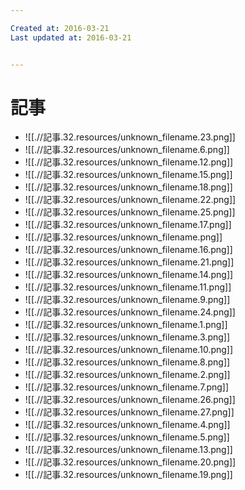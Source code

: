 ```yaml
---

Created at: 2016-03-21
Last updated at: 2016-03-21


---
```


# 記事


* ![[.//記事.32.resources/unknown_filename.23.png]]
* ![[.//記事.32.resources/unknown_filename.6.png]]
* ![[.//記事.32.resources/unknown_filename.12.png]]
* ![[.//記事.32.resources/unknown_filename.15.png]]
* ![[.//記事.32.resources/unknown_filename.18.png]]
* ![[.//記事.32.resources/unknown_filename.22.png]]
* ![[.//記事.32.resources/unknown_filename.25.png]]
* ![[.//記事.32.resources/unknown_filename.17.png]]
* ![[.//記事.32.resources/unknown_filename.png]]
* ![[.//記事.32.resources/unknown_filename.16.png]]
* ![[.//記事.32.resources/unknown_filename.21.png]]
* ![[.//記事.32.resources/unknown_filename.14.png]]
* ![[.//記事.32.resources/unknown_filename.11.png]]
* ![[.//記事.32.resources/unknown_filename.9.png]]
* ![[.//記事.32.resources/unknown_filename.24.png]]
* ![[.//記事.32.resources/unknown_filename.1.png]]
* ![[.//記事.32.resources/unknown_filename.3.png]]
* ![[.//記事.32.resources/unknown_filename.10.png]]
* ![[.//記事.32.resources/unknown_filename.8.png]]
* ![[.//記事.32.resources/unknown_filename.2.png]]
* ![[.//記事.32.resources/unknown_filename.7.png]]
* ![[.//記事.32.resources/unknown_filename.26.png]]
* ![[.//記事.32.resources/unknown_filename.27.png]]
* ![[.//記事.32.resources/unknown_filename.4.png]]
* ![[.//記事.32.resources/unknown_filename.5.png]]
* ![[.//記事.32.resources/unknown_filename.13.png]]
* ![[.//記事.32.resources/unknown_filename.20.png]]
* ![[.//記事.32.resources/unknown_filename.19.png]]

